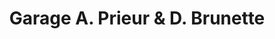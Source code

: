 ---
title: "Garage A. Prieur & D. Brunette"
url: /vaudreuil-dorion/garage-a-prieur-und-d-brunette/
shop: Autowerkstatt
---